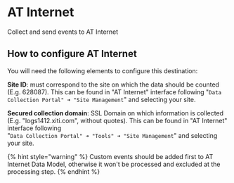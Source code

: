 # AT Internet

Collect and send events to AT Internet

## How to configure AT Internet

You will need the following elements to configure this destination:

**Site ID**: must correspond to the site on which the data should be counted (E.g. 628087). This can be found in "AT Internet" interface following "`Data Collection Portal" ➜ "Site Management`" and selecting your site.

**Secured collection domain**: SSL Domain on which information is collected (E.g. "logs1412.xiti.com", without quotes). This can be found in "AT Internet" interface following \
"`Data Collection Portal" ➜ "Tools" ➜ "Site Management`" and selecting your site.

{% hint style="warning" %}
Custom events should be added first to AT Internet Data Model, otherwise it won't be processed and excluded at the processing step.
{% endhint %}
